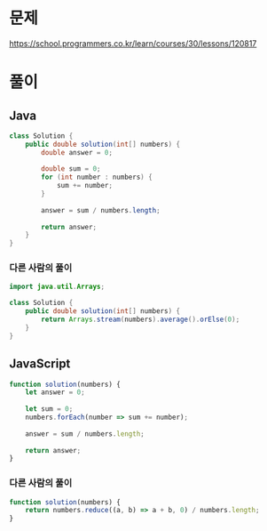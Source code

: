 # 문제
https://school.programmers.co.kr/learn/courses/30/lessons/120817

# 풀이
## Java
```java
class Solution {
    public double solution(int[] numbers) {
        double answer = 0;
        
        double sum = 0;
        for (int number : numbers) {
            sum += number;
        }
        
        answer = sum / numbers.length;
        
        return answer;
    }
}
```

### 다른 사람의 풀이
```java
import java.util.Arrays;

class Solution {
    public double solution(int[] numbers) {
        return Arrays.stream(numbers).average().orElse(0);
    }
}
```

## JavaScript
```javascript
function solution(numbers) {
    let answer = 0;
    
    let sum = 0;
    numbers.forEach(number => sum += number);
    
    answer = sum / numbers.length;
    
    return answer;
}
```

### 다른 사람의 풀이
```javascript
function solution(numbers) {
    return numbers.reduce((a, b) => a + b, 0) / numbers.length;
}
```
